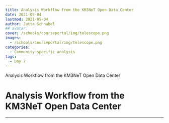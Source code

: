 ```yaml
---
title: Analysis Workflow from the KM3NeT Open Data Center
date: 2021-05-04
lastmod: 2021-05-04
author: Jutta Schnabel
## avatar:
cover: /schools/courseportal/img/telescope.png
images:
  - /schools/courseportal/img/telescope.png
categories:
  - Community specific analysis
tags:
  - Day 7
---
```


Analysis Workflow from the KM3NeT Open Data Center

<!--more-->
<!---->

<!-- Dear instructor:
* The dates at the top of this markdown (.md) document will help order the classes in the portal.
Please, if you don't need to, do not change the one that is now.
* Take into account that there is a feature in the dates: if you use a date in the future, the class will be not visible in the portal until the date you have assigned.
* You can create dedicated folders if you need to.
* But if you simply need to add some pictures, you can use the folder ../static/img/ mentioned at the top as /schools/courseportal/img/
-->

<!---->

# Analysis Workflow from the KM3NeT Open Data Center


---
